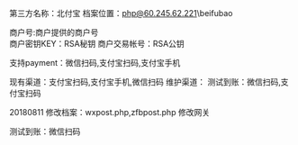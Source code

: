第三方名称：北付宝
档案位置：php@60.245.62.221\beifubao
 
商户号:商户提供的商户号  
商户密钥KEY：RSA秘钥 
商户交易帐号：RSA公钥 
 
支持payment：微信扫码,支付宝扫码,支付宝手机
 
现有渠道：支付宝扫码,支付宝手机,微信扫码
维护渠道：
测试到账：微信扫码,支付宝扫码

20180811
修改档案：wxpost.php,zfbpost.php
修改网关

测试到账：微信扫码